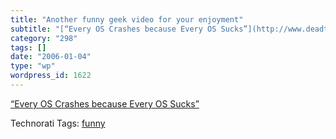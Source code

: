 ```yaml
---
title: "Another funny geek video for your enjoyment"
subtitle: "[“Every OS Crashes because Every OS Sucks”](http://www.deadtroll.com/index2.html?/video/ossuckscable..."
category: "298"
tags: []
date: "2006-01-04"
type: "wp"
wordpress_id: 1622
---
```

[“Every OS Crashes because Every OS Sucks”](http://www.deadtroll.com/index2.html?/video/ossuckscable.html~content)

Technorati Tags: [funny](http://www.technorati.com/tag/funny)